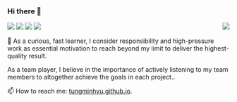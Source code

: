 ### Hi there 👋
<a href="#">
<img align="right" src="https://github-readme-stats.vercel.app/api?username=tungminhvu&count_private=true&show_icons=true&hide_border=true&icon_color=586069&title_color=a0a9af">
</a>


![](https://img.shields.io/badge/-Python-3626e3?style=flat-square&logo=Python&logoColor=fff)
![](https://img.shields.io/badge/-MatLab-e5cd0c?style=flat-square&logo=MatLab&logoColor=fff)
![](https://img.shields.io/badge/-Keras-e34f26?style=flat-square&logo=PyTorch&logoColor=fff)
![](https://img.shields.io/badge/-TensorFlow-e39b26?style=flat-square&logo=TensorFlow&logoColor=fff)

🌱 As a curious, fast learner, I consider responsibility and high-pressure work as essential motivation to
reach beyond my limit to deliver the highest-quality result.

As a team player, I believe in the importance of actively listening to my team members to altogether
achieve the goals in each project..

📫 How to reach me: [tungminhvu.github.io](https://tungminhvu.github.io).
<!--
**Tungmv1711/Tungmv1711** is a ✨ _special_ ✨ repository because its `README.md` (this file) appears on your GitHub profile.

Here are some ideas to get you started:

- 🔭 I’m currently working on ...
- 🌱 I’m currently learning ...
- 👯 I’m looking to collaborate on ...
- 🤔 I’m looking for help with ...
- 💬 Ask me about ...
- 📫 How to reach me: ...
- 😄 Pronouns: ...
- ⚡ Fun fact: ...
-->
